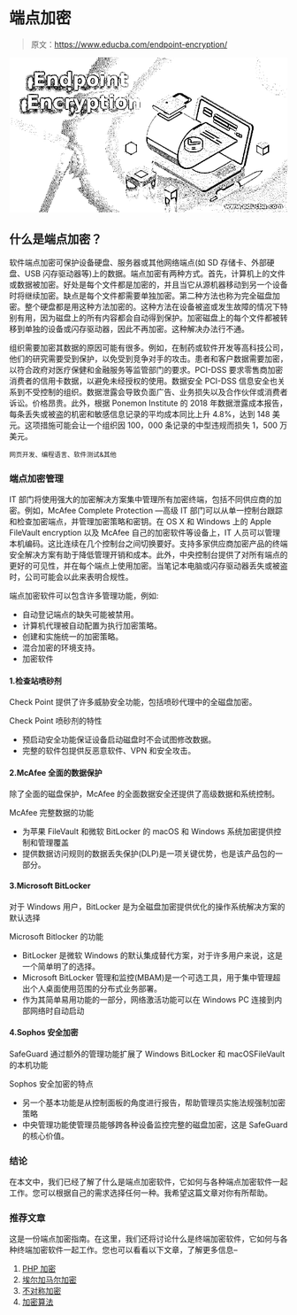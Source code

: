 # 端点加密

> 原文：<https://www.educba.com/endpoint-encryption/>

![Endpoint Encryption](img/aa78c6aef51bf301eef019f5f3a1e543.png)



## 什么是端点加密？

软件端点加密可保护设备硬盘、服务器或其他网络端点(如 SD 存储卡、外部硬盘、USB 闪存驱动器等)上的数据。端点加密有两种方式。首先，计算机上的文件或数据被加密。好处是每个文件都是加密的，并且当它从源机器移动到另一个设备时将继续加密。缺点是每个文件都需要单独加密。第二种方法也称为完全磁盘加密。整个硬盘都是用这种方法加密的。这种方法在设备被盗或发生故障的情况下特别有用，因为磁盘上的所有内容都会自动得到保护。加密磁盘上的每个文件都被转移到单独的设备或闪存驱动器，因此不再加密。这种解决办法行不通。

组织需要加密其数据的原因可能有很多。例如，在制药或软件开发等高科技公司，他们的研究需要受到保护，以免受到竞争对手的攻击。患者和客户数据需要加密，以符合政府对医疗保健和金融服务等监管部门的要求。PCI-DSS 要求零售商加密消费者的信用卡数据，以避免未经授权的使用。数据安全 PCI-DSS 信息安全也关系到不受控制的组织。数据泄露会导致负面广告、业务损失以及合作伙伴或消费者诉讼。价格昂贵。此外，根据 Ponemon Institute 的 2018 年数据泄露成本报告，每条丢失或被盗的机密和敏感信息记录的平均成本同比上升 4.8%，达到 148 美元。这项措施可能会让一个组织因 100，000 条记录的中型违规而损失 1，500 万美元。

<small>网页开发、编程语言、软件测试&其他</small>

### 端点加密管理

IT 部门将使用强大的加密解决方案集中管理所有加密终端，包括不同供应商的加密。例如，McAfee Complete Protection —高级 IT 部门可以从单一控制台跟踪和检查加密端点，并管理加密策略和密钥。在 OS X 和 Windows 上的 Apple FileVault encryption 以及 McAfee 自己的加密软件等设备上，IT 人员可以管理本机编码。这比连续在几个控制台之间切换要好。支持多家供应商加密产品的终端安全解决方案有助于降低管理开销和成本。此外，中央控制台提供了对所有端点的更好的可见性，并在每个端点上使用加密。当笔记本电脑或闪存驱动器丢失或被盗时，公司可能会以此来表明合规性。

端点加密软件可以包含许多管理功能，例如:

*   自动登记端点的缺失可能被禁用。
*   计算机代理被自动配置为执行加密策略。
*   创建和实施统一的加密策略。
*   混合加密的环境支持。
*   加密软件

#### 1.检查站喷砂剂

Check Point 提供了许多威胁安全功能，包括喷砂代理中的全磁盘加密。

Check Point 喷砂剂的特性

*   预启动安全功能保证设备启动磁盘时不会试图修改数据。
*   完整的软件包提供反恶意软件、VPN 和安全攻击。

#### 2.McAfee 全面的数据保护

除了全面的磁盘保护，McAfee 的全面数据安全还提供了高级数据和系统控制。

McAfee 完整数据的功能

*   为苹果 FileVault 和微软 BitLocker 的 macOS 和 Windows 系统加密提供控制和管理覆盖
*   提供数据访问规则的数据丢失保护(DLP)是一项关键优势，也是该产品包的一部分。

#### 3.Microsoft BitLocker

对于 Windows 用户，BitLocker 是为全磁盘加密提供优化的操作系统解决方案的默认选择

Microsoft Bitlocker 的功能

*   BitLocker 是微软 Windows 的默认集成替代方案，对于许多用户来说，这是一个简单明了的选择。
*   Microsoft BitLocker 管理和监控(MBAM)是一个可选工具，用于集中管理超出个人桌面使用范围的分布式业务部署。
*   作为其简单易用功能的一部分，网络激活功能可以在 Windows PC 连接到内部网络时自动启动

#### 4.Sophos 安全加密

SafeGuard 通过额外的管理功能扩展了 Windows BitLocker 和 macOSFileVault 的本机功能

Sophos 安全加密的特点

*   另一个基本功能是从控制面板的角度进行报告，帮助管理员实施法规强制加密策略
*   中央管理功能使管理员能够跨各种设备监控完整的磁盘加密，这是 SafeGuard 的核心价值。

### 结论

在本文中，我们已经了解了什么是端点加密软件，它如何与各种端点加密软件一起工作。您可以根据自己的需求选择任何一种。我希望这篇文章对你有所帮助。

### 推荐文章

这是一份端点加密指南。在这里，我们还将讨论什么是终端加密软件，它如何与各种终端加密软件一起工作。您也可以看看以下文章，了解更多信息–

1.  [PHP 加密](https://www.educba.com/php-encryption/)
2.  [埃尔加马尔加密](https://www.educba.com/elgamal-encryption/)
3.  [不对称加密](https://www.educba.com/asymmetric-encryption/)
4.  [加密算法](https://www.educba.com/encryption-algorithm/)





